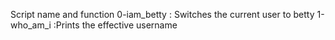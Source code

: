 Script name and function
0-iam_betty : Switches the current user to betty
1-who_am_i :Prints the effective username
